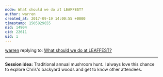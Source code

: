 ```yaml
---
node: What should we do at LEAFFEST?
author: warren
created_at: 2017-09-19 14:00:55 +0000
timestamp: 1505829655
nid: 14904
cid: 22611
uid: 1
---
```




[warren](../profile/warren) replying to: [What should we do at LEAFFEST?](../notes/cfastie/09-18-2017/what-should-we-do-at-leaffest)

----
**Session idea:** Traditional annual mushroom hunt. I always love this chance to explore Chris's backyard woods and get to know other attendees. 
